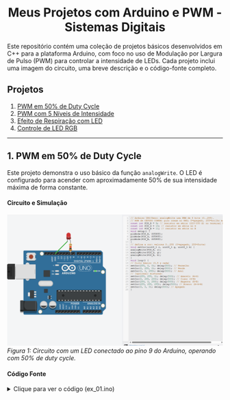 <div align="center">

# Meus Projetos com Arduino e PWM - Sistemas Digitais

</div>

Este repositório contém uma coleção de projetos básicos desenvolvidos em C++ para a plataforma Arduino, com foco no uso de Modulação por Largura de Pulso (PWM) para controlar a intensidade de LEDs. Cada projeto inclui uma imagem do circuito, uma breve descrição e o código-fonte completo.

## Projetos

1.  [PWM em 50% de Duty Cycle](#1-pwm-em-50-de-duty-cycle)
2.  [PWM com 5 Níveis de Intensidade](#2-pwm-com-5-níveis-de-intensidade)
3.  [Efeito de Respiração com LED](#3-efeito-de-respiração-com-led)
4.  [Controle de LED RGB](#4-controle-de-led-rgb)

---

## 1. PWM em 50% de Duty Cycle

Este projeto demonstra o uso básico da função `analogWrite`. O LED é configurado para acender com aproximadamente 50% de sua intensidade máxima de forma constante.

#### Circuito e Simulação
![Circuito do PWM em 50%](ex_1.png)
*Figura 1: Circuito com um LED conectado ao pino 9 do Arduino, operando com 50% de duty cycle.*

#### Código Fonte
<details>
<summary>Clique para ver o código (ex_01.ino)</summary>

```cpp
// Arduino UNO/Nano/MEGA: analogWrite usa PWM de 8 bits (0..255).
// 0 = 0% (sempre desligado), 255 = 100% (sempre ligado).
// Ex.: 128 ≈ 50% de duty.
const int PIN_PWM = 9; // pino com PWM (Uno: 3,5,6,9,10,11)

void setup() {
  pinMode(PIN_PWM, OUTPUT);
  // Define o valor do PWM para 128, que corresponde a ~50%
  // Vmedia ≈ 0,5 * Vcc (≈2,5 V em 5 V)
  analogWrite(PIN_PWM, 128);
}

void loop() {
  // O código no setup já define o brilho,
  // então o loop pode ficar vazio para manter o LED aceso constantemente.
}
```

## 2. PWM com 5 Níveis de Intensidade

Este projeto expande o conceito de PWM, fazendo o LED passar por cinco níveis de brilho pré-definidos (0%, 25%, 50%, 75% e 100%), permanecendo em cada nível por 1 segundo.

#### Circuito e Simulação
![Circuito do PWM com 5 níveis](ex_2.png)
*Figura 2: O mesmo circuito da Figura 1, mas com um código que varia a intensidade do LED em 5 etapas.*

#### Código Fonte
<details>
<summary>Clique para ver o código (ex_02.ino)</summary>

```cpp
// Arduino: analogWrite = PWM 8 bits (0..255).
// 0%→0, 25%→64, 50%→128, 75%→192, 100%→255.
const int PIN_PWM = 9;
const int steps[] = {0, 64, 128, 192, 255}; // Array com os valores de PWM

void setup() {
  pinMode(PIN_PWM, OUTPUT);
}

void loop() {
  // Percorre o array de 'steps'
  for (int i = 0; i < 5; i++) {
    analogWrite(PIN_PWM, steps[i]);
    delay(1000); // Espera 1 segundo em cada nível de brilho
  }
}
```

## 3. Efeito de Respiração com LED

Este projeto cria um efeito visual de "respiração" (fade in e fade out), onde a intensidade do LED aumenta e diminui suavemente de forma contínua.

#### Circuito e Simulação
![Circuito do Efeito de Respiração](ex_3.png)
*Figura 3: LED conectado ao pino 6, programado para aumentar e diminuir o brilho gradualmente.*

#### Código Fonte
<details>
<summary>Clique para ver o código (ex_03.ino)</summary>

```cpp
int led = 6;
int brilho = 0;
int inc = 5; // Valor do incremento a cada passo

void setup() {
  pinMode(led, OUTPUT);
}

void loop() {
  // 1) Atualiza o valor do brilho
  brilho = brilho + inc;

  // 2) Trata os limites para inverter a direção.
  // Se o brilho atingir o máximo (255) ou o mínimo (0),
  // inverte o sinal do incremento para começar a descer/subir.
  if (brilho <= 0 || brilho >= 255) {
    inc = -inc;
  }

  // 3) Aplica o valor do brilho ao LED
  analogWrite(led, brilho);

  // Pequena pausa para que o efeito seja suave e visível
  delay(30);
}
```

## 4. Controle de LED RGB

Este projeto controla um LED RGB (Cátodo Comum) para exibir um ciclo de cores, incluindo as primárias (Vermelho, Verde, Azul) e suas misturas (Amarelo, Ciano, Magenta e Branco).

#### Circuito e Simulação
![Circuito do LED RGB](ex_4.png)
*Figura 4: LED RGB conectado aos pinos 9, 10 e 11, cada um controlando um canal de cor (R, G, B).*

#### Código Fonte
<details>
<summary>Clique para ver o código (ex_04.ino)</summary>

```cpp
// Arduino UNO/Nano: analogWrite usa PWM de 8 bits (0..255).
// RGB de CÁTODO COMUM: pino comum no GND; 0=apagado, 255=brilho máximo.
const int PIN_R = 9;  // Resistor em série (220–330 Ω) no terminal R
const int PIN_G = 10; // Resistor em série no terminal G
const int PIN_B = 11; // Resistor em série no terminal B

void setup() {
  pinMode(PIN_R, OUTPUT);
  pinMode(PIN_G, OUTPUT);
  pinMode(PIN_B, OUTPUT);
}

// Função auxiliar para definir a cor
// Recebe os valores de 0 a 255 para cada cor
void setCor(uint8_t r, uint8_t g, uint8_t b) {
  analogWrite(PIN_R, r);
  analogWrite(PIN_G, g);
  analogWrite(PIN_B, b);
}

void loop() {
  // Ciclo básico (0,5 s cada cor)
  setCor(255, 0, 0);   delay(500); // Vermelho
  setCor(0, 255, 0);   delay(500); // Verde
  setCor(0, 0, 255);   delay(500); // Azul

  // (Opcional) Misturas de cores
  setCor(255, 255, 0);   delay(500); // Amarelo (R+G)
  setCor(0, 255, 255);   delay(500); // Ciano (G+B)
  setCor(255, 0, 255);   delay(500); // Magenta (R+B)
  setCor(255, 255, 255); delay(500); // Branco (R+G+B)
  setCor(0, 0, 0);       delay(500); // Apagado
}

```
